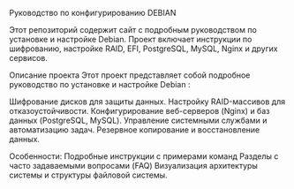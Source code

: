 Руководство по конфигурированию DEBIAN

Этот репозиторий содержит сайт с подробным руководством по установке и настройке Debian. Проект включает инструкции по шифрованию, настройке RAID, EFI, PostgreSQL, MySQL, Nginx и других сервисов.

Описание проекта
Этот проект представляет собой подробное руководство по установке и настройке Debian :

Шифрование дисков для защиты данных.
Настройку RAID-массивов для отказоустойчивости.
Конфигурирование веб-серверов (Nginx) и баз данных (PostgreSQL, MySQL).
Управление системными службами и автоматизацию задач.
Резервное копирование и восстановление данных.

Особенности:
Подробные инструкции с примерами команд
Разделы с часто задаваемыми вопросами (FAQ)
Визуализация архитектуры системы и структуры файловой системы.
